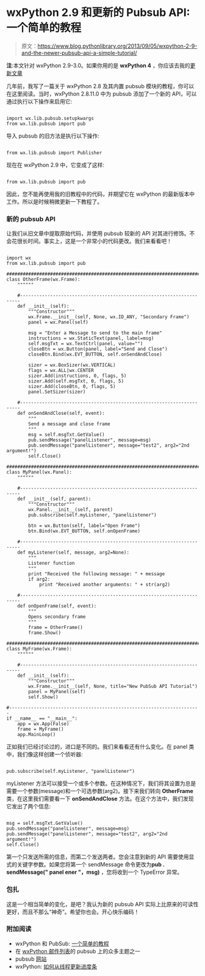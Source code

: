 # wxPython 2.9 和更新的 Pubsub API:一个简单的教程

> 原文：<https://www.blog.pythonlibrary.org/2013/09/05/wxpython-2-9-and-the-newer-pubsub-api-a-simple-tutorial/>

**注**:本文针对 wxPython 2.9-3.0。如果你用的是 **wxPython 4** ，你应该去我的[更新文章](https://www.blog.pythonlibrary.org/2019/03/28/wxpython-4-and-pubsub/)

几年前，我写了一篇关于 wxPython 2.8 及其内置 pubsub 模块的教程，你可以在这里阅读。当时，wxPython 2.8.11.0 中为 pubsub 添加了一个新的 API，可以通过执行以下操作来启用它:

```

import wx.lib.pubsub.setupkwargs
from wx.lib.pubsub import pub

```

导入 pubsub 的旧方法是执行以下操作:

```

from wx.lib.pubsub import Publisher

```

现在在 wxPython 2.9 中，它变成了这样:

```

from wx.lib.pubsub import pub

```

因此，您不能再使用我的旧教程中的代码，并期望它在 wxPython 的最新版本中工作。所以是时候稍微更新一下教程了。

### 新的 pubsub API

让我们从旧文章中提取原始代码，并使用 pubsub 较新的 API 对其进行修饰。不会花很长时间。事实上，这是一个非常小的代码更改。我们来看看吧！

```

import wx
from wx.lib.pubsub import pub 

########################################################################
class OtherFrame(wx.Frame):
    """"""

    #----------------------------------------------------------------------
    def __init__(self):
        """Constructor"""
        wx.Frame.__init__(self, None, wx.ID_ANY, "Secondary Frame")
        panel = wx.Panel(self)

        msg = "Enter a Message to send to the main frame"
        instructions = wx.StaticText(panel, label=msg)
        self.msgTxt = wx.TextCtrl(panel, value="")
        closeBtn = wx.Button(panel, label="Send and Close")
        closeBtn.Bind(wx.EVT_BUTTON, self.onSendAndClose)

        sizer = wx.BoxSizer(wx.VERTICAL)
        flags = wx.ALL|wx.CENTER
        sizer.Add(instructions, 0, flags, 5)
        sizer.Add(self.msgTxt, 0, flags, 5)
        sizer.Add(closeBtn, 0, flags, 5)
        panel.SetSizer(sizer)

    #----------------------------------------------------------------------
    def onSendAndClose(self, event):
        """
        Send a message and close frame
        """
        msg = self.msgTxt.GetValue()
        pub.sendMessage("panelListener", message=msg)
        pub.sendMessage("panelListener", message="test2", arg2="2nd argument!")
        self.Close()

########################################################################
class MyPanel(wx.Panel):
    """"""

    #----------------------------------------------------------------------
    def __init__(self, parent):
        """Constructor"""
        wx.Panel.__init__(self, parent)
        pub.subscribe(self.myListener, "panelListener")

        btn = wx.Button(self, label="Open Frame")
        btn.Bind(wx.EVT_BUTTON, self.onOpenFrame)

    #----------------------------------------------------------------------
    def myListener(self, message, arg2=None):
        """
        Listener function
        """
        print "Received the following message: " + message
        if arg2:
            print "Received another arguments: " + str(arg2)

    #----------------------------------------------------------------------
    def onOpenFrame(self, event):
        """
        Opens secondary frame
        """
        frame = OtherFrame()
        frame.Show()

########################################################################
class MyFrame(wx.Frame):
    """"""

    #----------------------------------------------------------------------
    def __init__(self):
        """Constructor"""
        wx.Frame.__init__(self, None, title="New PubSub API Tutorial")
        panel = MyPanel(self)
        self.Show()

#----------------------------------------------------------------------
if __name__ == "__main__":
    app = wx.App(False)
    frame = MyFrame()
    app.MainLoop()

```

正如我们已经讨论过的，进口是不同的。我们来看看还有什么变化。在 panel 类中，我们像这样创建一个侦听器:

```

pub.subscribe(self.myListener, "panelListener")

```

myListener 方法可以接受一个或多个参数。在这种情况下，我们将其设置为总是需要一个参数(message)和一个可选参数(arg2)。接下来我们转向 **OtherFrame** 类，在这里我们需要看一下 **onSendAndClose** 方法。在这个方法中，我们发现它发出了两个信息:

```

msg = self.msgTxt.GetValue()
pub.sendMessage("panelListener", message=msg)
pub.sendMessage("panelListener", message="test2", arg2="2nd argument!")
self.Close()

```

第一个只发送所需的信息，而第二个发送两者。您会注意到新的 API 需要使用显式的关键字参数。如果您将第一个 sendMessage 命令更改为**pub . sendMessage(" panel ener "，msg)** ，您将收到一个 TypeError 异常。

### 包扎

这是一个相当简单的变化，是吧？我认为新的 pubsub API 实际上比原来的可读性更好，而且不那么“神奇”。希望你也会。开心快乐编码！

### 附加阅读

*   wxPython 和 PubSub: [一个简单的教程](https://www.blog.pythonlibrary.org/2010/06/27/wxpython-and-pubsub-a-simple-tutorial/)
*   在 [wxPython 邮件列表](https://groups.google.com/forum/#!searchin/wxpython-users/pubsub/wxpython-users/tKbfaVr-URk/2uZDkfd0k34J)的 pubsub 上的众多主题之一
*   pubsub [网站](http://pubsub.sourceforge.net/)
*   wxPython: [如何从线程更新进度条](https://www.blog.pythonlibrary.org/2013/09/04/wxpython-how-to-update-a-progress-bar-from-a-thread/)